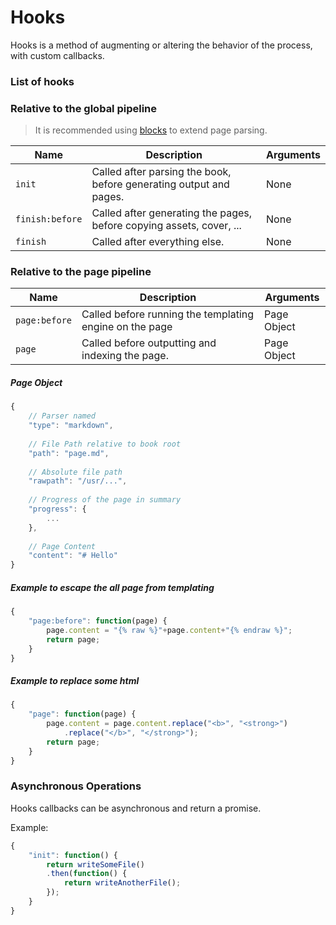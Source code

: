 # Hooks

Hooks is a method of augmenting or altering the behavior of the process, with custom callbacks.

### List of hooks

### Relative to the global pipeline

> It is recommended using [blocks](./blocks.md) to extend page parsing.

| Name | Description | Arguments |
| ---- | ----------- | --------- |
| `init` | Called after parsing the book, before generating output and pages. | None |
| `finish:before` | Called after generating the pages, before copying assets, cover, ... | None |
| `finish` | Called after everything else. | None |

### Relative to the page pipeline

| Name | Description | Arguments |
| ---- | ----------- | --------- |
| `page:before` | Called before running the templating engine on the page | Page Object |
| `page` | Called before outputting and indexing the page. | Page Object |

##### Page Object

```js
{
    // Parser named
    "type": "markdown",
    
    // File Path relative to book root
    "path": "page.md",
    
    // Absolute file path
    "rawpath": "/usr/...",
    
    // Progress of the page in summary
    "progress": {
        ...
    },
    
    // Page Content
    "content": "# Hello"
}
```

##### Example to escape the all page from templating

```js
{
    "page:before": function(page) {
        page.content = "{% raw %}"+page.content+"{% endraw %}";
        return page;
    }
}
```

##### Example to replace some html

```js
{
    "page": function(page) {
        page.content = page.content.replace("<b>", "<strong>")
            .replace("</b>", "</strong>");
        return page;
    }
}
```


### Asynchronous Operations

Hooks callbacks can be asynchronous and return a promise.

Example:

```js
{
    "init": function() {
        return writeSomeFile()
        .then(function() {
            return writeAnotherFile();
        });
    }
}
```